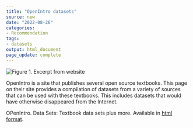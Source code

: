 ```yaml
---
title: "OpenIntro datasets"
source: new
date: "2022-08-26"
categories:
- Recommendation
tags:
- datasets
output: html_document
page_update: complete
---
```


![Figure 1. Excerpt from website](http://www.pmean.com/new-images/22/open-intro-datasets-01.png)

<div class="notes">

OpenIntro is a site that publishes several open source textbooks. This page on their site provides a compilation of datasets from a variety of sources that can be used with these textbooks. This includes datasets that would have otherwise disappeared from the Internet.

OPenIntro. Data Sets: Textbook data sets plus more. Available in [html format][open1].

[open1]: https://www.openintro.org/data/

</div>
